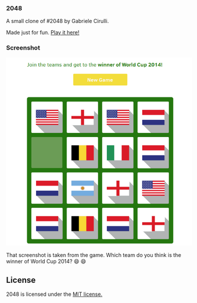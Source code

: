 ### 2048
A small clone of #2048 by Gabriele Cirulli.

Made just for fun. [Play it here!](http://dimemp.github.io/2048/)

### Screenshot

<p align="center">
  <img src="https://github.com/dimemp/2048/blob/gh-pages/pictures/App%27s_foto.PNG" alt="Screenshot"/>
</p>

That screenshot is taken from the game. Which team do you think is the winner of World Cup 2014?  :smile: :smile:


## License
2048 is licensed under the [MIT license.](https://github.com/gabrielecirulli/2048/blob/master/LICENSE.txt)


